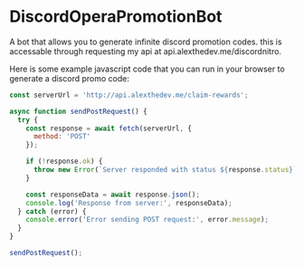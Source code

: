 # DiscordOperaPromotionBot
A bot that allows you to generate infinite discord promotion codes. this is accessable through requesting my api at api.alexthedev.me/discordnitro.

Here is some example javascript code that you can run in your browser to generate a discord promo code:
```javascript
const serverUrl = 'http://api.alexthedev.me/claim-rewards';

async function sendPostRequest() {
  try {
    const response = await fetch(serverUrl, {
      method: 'POST'
    });

    if (!response.ok) {
      throw new Error(`Server responded with status ${response.status}`);
    }

    const responseData = await response.json();
    console.log('Response from server:', responseData);
  } catch (error) {
    console.error('Error sending POST request:', error.message);
  }
}

sendPostRequest();
```